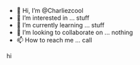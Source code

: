 - 👋 Hi, I’m @Charliezcool
- 👀 I’m interested in ... stuff
- 🌱 I’m currently learning ... stuff
- 💞️ I’m looking to collaborate on ... nothing
- 📫 How to reach me ... call

<!---
Charliezcool/Charliezcool is a ✨ special ✨ repository because its `README.md` (this file) appears on your GitHub profile.
You can click the Preview link to take a look at your changes.
--->
hi
